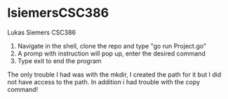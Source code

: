 # lsiemersCSC386

Lukas Siemers
CSC386

1. Navigate in the shell, clone the repo and type "go run Project.go"
2. A promp with instruction will pop up, enter the desired command
3. Type exit to end the program

The only trouble I had was with the mkdir, I created the path for it but I did not have access to the path. In addition i had trouble with the copy command!
